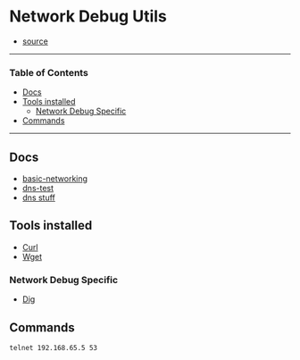# Network Debug Utils

- [source](https://github.com/cloudkats/docker-tools/blob/master/network-utils)

---

<!-- START doctoc generated TOC please keep comment here to allow auto update -->
<!-- DON'T EDIT THIS SECTION, INSTEAD RE-RUN doctoc TO UPDATE -->
### Table of Contents

- [Docs](#docs)
- [Tools installed](#tools-installed)
  - [Network Debug Specific](#network-debug-specific)
- [Commands](#commands)

<!-- END doctoc generated TOC please keep comment here to allow auto update -->

---

## Docs

- [basic-networking](https://github.com/cloudkats/docker-tools/blob/master/network-utils/basic-networking.md)
- [dns-test](https://github.com/cloudkats/docker-tools/blob/master/network-utils/dns-test.md)
- [dns stuff](https://www.dnsstuff.com/subnet-ip-subnetting-guide)

## Tools installed

- [Curl](https://curl.se/)
- [Wget](https://www.gnu.org/software/wget/)

### Network Debug Specific

- [Dig](https://phoenixnap.com/kb/linux-dig-command-examples)

## Commands

```sh
telnet 192.168.65.5 53
```
